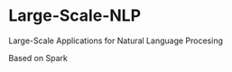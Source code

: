 Large-Scale-NLP
===============

Large-Scale Applications for Natural Language Procesing

Based on Spark 
